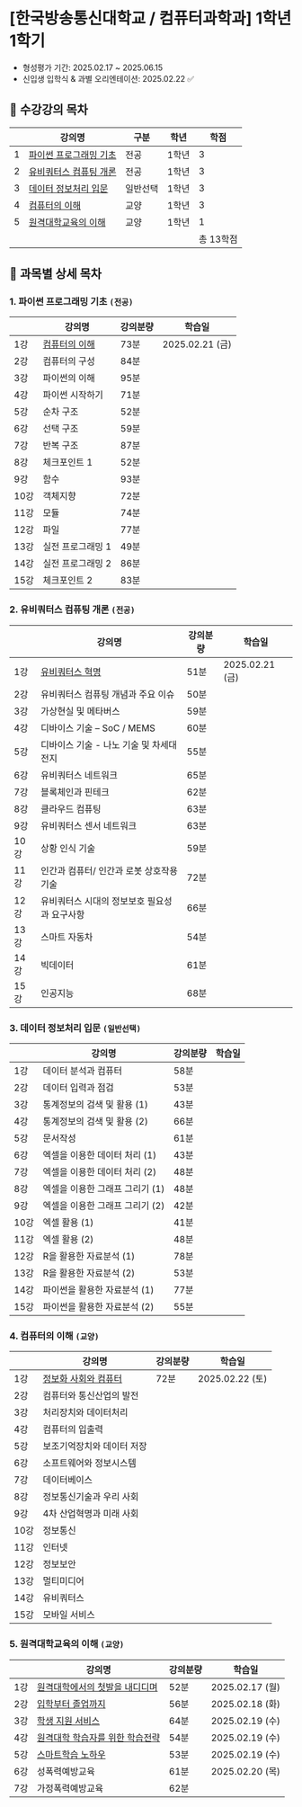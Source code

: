# [한국방송통신대학교 / 컴퓨터과학과] 1학년 1학기

- 형성평가 기간: 2025.02.17 ~ 2025.06.15
- 신입생 입학식 & 과별 오리엔테이션: 2025.02.22 ✅

## 📌 수강강의 목차

|   | 강의명                             | 구분   | 학년  | 학점     |
|---|---------------------------------|------|-----|--------|
| 1 | [파이썬 프로그래밍 기초](#1-파이썬-프로그래밍-기초) | 전공   | 1학년 | 3      |
| 2 | [유비쿼터스 컴퓨팅 개론](#2-유비쿼터스-컴퓨팅-개론) | 전공   | 1학년 | 3      |
| 3 | [데이터 정보처리 입문](#3-데이터-정보처리-입문)   | 일반선택 | 1학년 | 3      |
| 4 | [컴퓨터의 이해](#4-컴퓨터의-이해)           | 교양   | 1학년 | 3      |
| 5 | [원격대학교육의 이해](#5-원격대학교육의-이해)     | 교양   | 1학년 | 1      |
|   |                                 |      |     | 총 13학점 |

## 🔎 과목별 상세 목차

### 1. 파이썬 프로그래밍 기초 `(전공)`

|     | 강의명                      | 강의분량 | 학습일            |
|-----|--------------------------|------|----------------|
| 1강  | [컴퓨터의 이해](python/s01.md) | 73분  | 2025.02.21 (금) |
| 2강  | 컴퓨터의 구성                  | 84분  |                |
| 3강  | 파이썬의 이해                  | 95분  |                |
| 4강  | 파이썬 시작하기                 | 71분  |                |
| 5강  | 순차 구조                    | 52분  |                |
| 6강  | 선택 구조                    | 59분  |                |
| 7강  | 반복 구조                    | 87분  |                |
| 8강  | 체크포인트 1                  | 52분  |                |
| 9강  | 함수                       | 93분  |                |
| 10강 | 객체지향                     | 72분  |                |
| 11강 | 모듈                       | 74분  |                |
| 12강 | 파일                       | 77분  |                |
| 13강 | 실전 프로그래밍 1               | 49분  |                |
| 14강 | 실전 프로그래밍 2               | 86분  |                |
| 15강 | 체크포인트 2                  | 83분  |                |

### 2. 유비쿼터스 컴퓨팅 개론 `(전공)`

|     | 강의명                           | 강의분량 | 학습일            |
|-----|-------------------------------|------|----------------|
| 1강  | [유비쿼터스 혁명](ubiquitous/s01.md) | 51분  | 2025.02.21 (금) |
| 2강  | 유비쿼터스 컴퓨팅 개념과 주요 이슈           | 50분  |                |
| 3강  | 가상현실 및 메타버스                   | 59분  |                |
| 4강  | 디바이스 기술 – SoC / MEMS          | 60분  |                |
| 5강  | 디바이스 기술 - 나노 기술 및 차세대 전지      | 55분  |                |
| 6강  | 유비쿼터스 네트워크                    | 65분  |                |
| 7강  | 블록체인과 핀테크                     | 62분  |                |
| 8강  | 클라우드 컴퓨팅                      | 63분  |                |
| 9강  | 유비쿼터스 센서 네트워크                 | 63분  |                |
| 10강 | 상황 인식 기술                      | 59분  |                |
| 11강 | 인간과 컴퓨터/ 인간과 로봇 상호작용 기술       | 72분  |                |
| 12강 | 유비쿼터스 시대의 정보보호 필요성과 요구사항      | 66분  |                |
| 13강 | 스마트 자동차                       | 54분  |                |
| 14강 | 빅데이터                          | 61분  |                |
| 15강 | 인공지능                          | 68분  |                |

### 3. 데이터 정보처리 입문 `(일반선택)`

|     | 강의명                 | 강의분량 | 학습일 |
|-----|---------------------|------|-----|
| 1강  | 데이터 분석과 컴퓨터         | 58분  |     |
| 2강  | 데이터 입력과 점검          | 53분  |     |
| 3강  | 통계정보의 검색 및 활용 (1)   | 43분  |     |
| 4강  | 통계정보의 검색 및 활용 (2)   | 66분  |     |
| 5강  | 문서작성                | 61분  |     |
| 6강  | 엑셀을 이용한 데이터 처리 (1)  | 43분  |     |
| 7강  | 엑셀을 이용한 데이터 처리 (2)  | 48분  |     |
| 8강  | 엑셀을 이용한 그래프 그리기 (1) | 48분  |     |
| 9강  | 엑셀을 이용한 그래프 그리기 (2) | 42분  |     |
| 10강 | 엑셀 활용 (1)           | 41분  |     |
| 11강 | 엑셀 활용 (2)           | 48분  |     |
| 12강 | R을 활용한 자료분석 (1)     | 78분  |     |
| 13강 | R을 활용한 자료분석 (2)     | 53분  |     |
| 14강 | 파이썬을 활용한 자료분석 (1)   | 77분  |     |
| 15강 | 파이썬을 활용한 자료분석 (2)   | 55분  |     |

### 4. 컴퓨터의 이해 `(교양)`

|     | 강의명                            | 강의분량 | 학습일            |
|-----|--------------------------------|------|----------------|
| 1강  | [정보화 사회와 컴퓨터](computer/s01.md) | 72분  | 2025.02.22 (토) |
| 2강  | 컴퓨터와 통신산업의 발전                  |      |                |
| 3강  | 처리장치와 데이터처리                    |      |                |
| 4강  | 컴퓨터의 입출력                       |      |                |
| 5강  | 보조기억장치와 데이터 저장                 |      |                |
| 6강  | 소프트웨어와 정보시스템                   |      |                |
| 7강  | 데이터베이스                         |      |                |
| 8강  | 정보통신기술과 우리 사회                  |      |                |
| 9강  | 4차 산업혁명과 미래 사회                 |      |                |
| 10강 | 정보통신                           |      |                |
| 11강 | 인터넷                            |      |                |
| 12강 | 정보보안                           |      |                |
| 13강 | 멀티미디어                          |      |                |
| 14강 | 유비쿼터스                          |      |                |
| 15강 | 모바일 서비스                        |      |                |

### 5. 원격대학교육의 이해 `(교양)`

|    | 강의명                               | 강의분량 | 학습일            |
|----|-----------------------------------|------|----------------|
| 1강 | [원격대학에서의 첫발을 내디디며](intro/s01.md)  | 52분  | 2025.02.17 (월) |
| 2강 | [입학부터 졸업까지](intro/s02.md)         | 56분  | 2025.02.18 (화) |
| 3강 | [학생 지원 서비스](intro/s03.md)         | 64분  | 2025.02.19 (수) |
| 4강 | [원격대학 학습자를 위한 학습전략](intro/s04.md) | 54분  | 2025.02.19 (수) |
| 5강 | [스마트학습 노하우](intro/s05.md)         | 53분  | 2025.02.19 (수) |
| 6강 | 성폭력예방교육                           | 61분  | 2025.02.20 (목) |
| 7강 | 가정폭력예방교육                          | 62분  |                |

